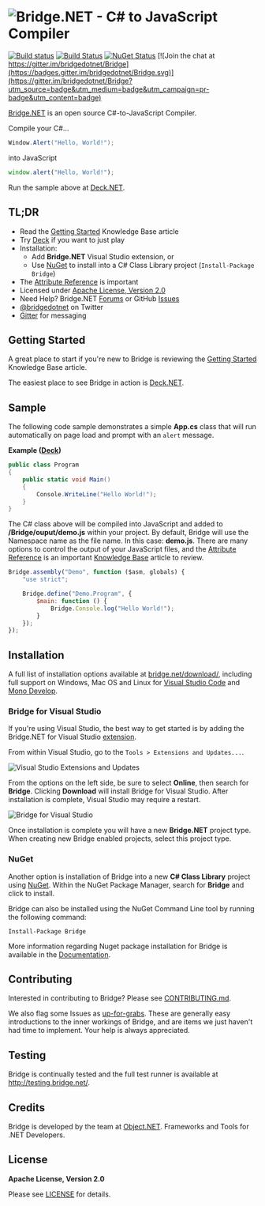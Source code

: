 # ![Bridge.NET - C# to JavaScript Compiler](https://cloud.githubusercontent.com/assets/62210/13193769/bce9470e-d73b-11e5-8fc6-1ab4c8f9218f.png)

[![Build status](https://ci.appveyor.com/api/projects/status/nm2f0c0u1jx0sniq/branch/master?svg=true)](https://ci.appveyor.com/project/ObjectDotNet/bridge/branch/master)
[![Build Status](https://travis-ci.org/bridgedotnet/Bridge.svg?branch=master)](https://travis-ci.org/bridgedotnet/Bridge)
[![NuGet Status](https://img.shields.io/nuget/v/Bridge.svg?style=flat-square)](https://www.nuget.org/packages/Bridge)
[![Join the chat at https://gitter.im/bridgedotnet/Bridge](https://badges.gitter.im/bridgedotnet/Bridge.svg)](https://gitter.im/bridgedotnet/Bridge?utm_source=badge&utm_medium=badge&utm_campaign=pr-badge&utm_content=badge)

[Bridge.NET](http://bridge.net/) is an open source C#-to-JavaScript Compiler.

Compile your C#...

```csharp
Window.Alert("Hello, World!");
```

into JavaScript

```javascript
window.alert("Hello, World!");
```

Run the sample above at [Deck.NET](http://deck.net/3642cccab693782704ec59554522af98).

## TL;DR

* Read the [Getting Started](http://bridge.net/docs/getting-started/) Knowledge Base article
* Try [Deck](http://deck.net/) if you want to just play
* Installation:
  * Add **Bridge.NET** Visual Studio extension, or 
  * Use [NuGet](https://www.nuget.org/packages/bridge) to install into a C# Class Library project (`Install-Package Bridge`)
* The [Attribute Reference](http://bridge.net/docs/attribute-reference/) is important
* Licensed under [Apache License, Version 2.0](LICENSE)
* Need Help? Bridge.NET [Forums](http://forums.bridge.net/) or GitHub [Issues](https://github.com/bridgedotnet/Bridge/issues)
* [@bridgedotnet](https://twitter.com/bridgedotnet) on Twitter
* [Gitter](https://gitter.im/bridgedotnet/Bridge) for messaging

## Getting Started

A great place to start if you're new to Bridge is reviewing the [Getting Started](http://bridge.net/docs/getting-started/) Knowledge Base article.

The easiest place to see Bridge in action is [Deck.NET](http://deck.net/). 

## Sample

The following code sample demonstrates a simple **App.cs** class that will run automatically on page load and prompt with an `alert` message.

**Example ([Deck](http://deck.net/7fb39e336182bea04c695ab43379cd8c))**

```csharp
public class Program
{
    public static void Main()
    {
        Console.WriteLine("Hello World!");
    }
}
```

The C# class above will be compiled into JavaScript and added to **/Bridge/ouput/demo.js** within your project. By default, Bridge will use the Namespace name as the file name. In this case: **demo.js**. There are many options to control the output of your JavaScript files, and the [Attribute Reference](http://bridge.net/docs/attribute-reference/) is an important [Knowledge Base](http://bridge.net/docs/) article to review. 

```javascript
Bridge.assembly("Demo", function ($asm, globals) {
    "use strict";

    Bridge.define("Demo.Program", {
        $main: function () {
            Bridge.Console.log("Hello World!");
        }
    });
});
```
## Installation

A full list of installation options available at [bridge.net/download/](http://bridge.net/download/), including full support on Windows, Mac OS and Linux for [Visual Studio Code](https://code.visualstudio.com/) and [Mono Develop](http://www.monodevelop.com/).

### Bridge for Visual Studio

If you're using Visual Studio, the best way to get started is by adding the Bridge.NET for Visual Studio [extension](https://visualstudiogallery.msdn.microsoft.com/dca5c80f-a0df-4944-8343-9c905db84757).

From within Visual Studio, go to the `Tools > Extensions and Updates...`.

![Visual Studio Extensions and Updates](https://cloud.githubusercontent.com/assets/62210/13193691/10876f0a-d73a-11e5-809d-69b090da6769.png)

From the options on the left side, be sure to select **Online**, then search for **Bridge**. Clicking **Download** will install Bridge for Visual Studio. After installation is complete, Visual Studio may require a restart. 

![Bridge for Visual Studio](https://cloud.githubusercontent.com/assets/62210/13193692/10964c46-d73a-11e5-8350-700236c98016.png)

Once installation is complete you will have a new **Bridge.NET** project type. When creating new Bridge enabled projects, select this project type. 
### NuGet

Another option is installation of Bridge into a new **C# Class Library** project using [NuGet](https://www.nuget.org/packages/bridge). Within the NuGet Package Manager, search for **Bridge** and click to install. 

Bridge can also be installed using the NuGet Command Line tool by running the following command:

```
Install-Package Bridge
```

More information regarding Nuget package installation for Bridge is available in the [Documentation](http://bridge.net/docs/nuget-installation/).

## Contributing

Interested in contributing to Bridge? Please see [CONTRIBUTING.md](https://github.com/bridgedotnet/Bridge/blob/master/.github/CONTRIBUTING.md).

We also flag some Issues as [up-for-grabs](https://github.com/bridgedotnet/Bridge/issues?q=is%3Aopen+is%3Aissue+label%3Aup-for-grabs). These are generally easy introductions to the inner workings of Bridge, and are items we just haven't had time to implement. Your help is always appreciated.

## Testing

Bridge is continually tested and the full test runner is available at http://testing.bridge.net/. 

## Credits

Bridge is developed by the team at [Object.NET](http://object.net/). Frameworks and Tools for .NET Developers.

## License

**Apache License, Version 2.0**

Please see [LICENSE](LICENSE) for details.
